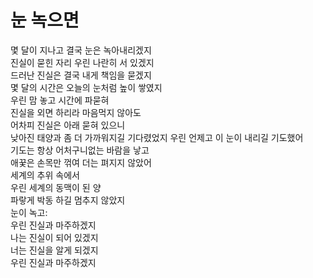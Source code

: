 # 눈 녹으면

몇 달이 지나고 결국 눈은 녹아내리겠지  
진실이 묻힌 자리 우린 나란히 서 있겠지  
드러난 진실은 결국 내게 책임을 묻겠지  
몇 달의 시간은 오늘의 눈처럼 높이 쌓였지  
우린 맘 놓고 시간에 파묻혀  
진실을 외면 하리라 마음먹지 않아도  
어차피 진실은 아래 묻혀 있으니  
낮아진 태양과 좀 더 가까워지길 기다렸었지
우린 언제고 이 눈이 내리길 기도했어  
기도는 항상 어처구니없는 바람을 낳고  
애꿎은 손목만 꺾여 더는 펴지지 않았어  
세계의 추위 속에서  
우린 세계의 동맥이 된 양  
파랗게 박동 하길 멈추지 않았지  
눈이 녹고:  
우린 진실과 마주하겠지  
나는 진실이 되어 있겠지  
너는 진실을 알게 되겠지  
우린 진실과 마주하겠지
